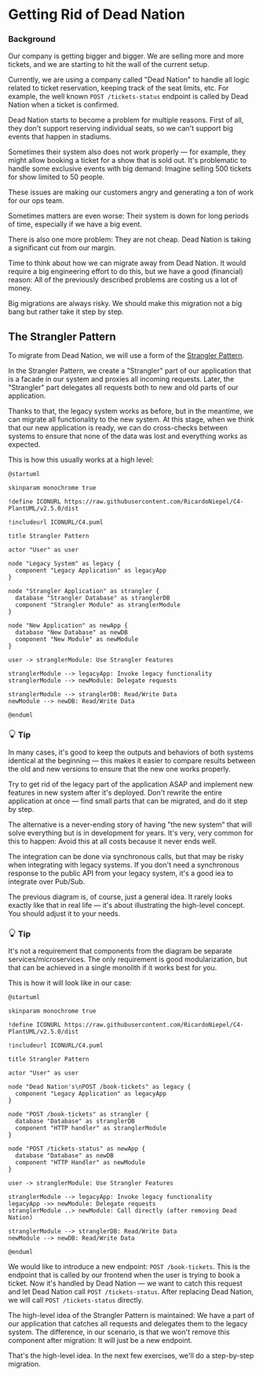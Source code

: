 # Getting Rid of Dead Nation


<div class="alert alert-dismissible bg-info text-white d-flex flex-column flex-sm-row p-7 mb-10">
    <div class="d-flex flex-column">
        <h3 class="mb-5 text-white">
			Background	
		</h3>
        <span>

Our company is getting bigger and bigger.
We are selling more and more tickets, and we are starting to hit the wall of the current setup.

Currently, we are using a company called "Dead Nation" to handle all logic related to ticket reservation, keeping track of the seat limits, etc.
For example, the well known `POST /tickets-status` endpoint is called by Dead Nation when a ticket is confirmed.

Dead Nation starts to become a problem for multiple reasons.
First of all, they don't support reserving individual seats, so we can't support big events that happen in stadiums.

Sometimes their system also does not work properly — for example, they might allow booking a ticket for a show that is sold out.
It's problematic to handle some exclusive events with big demand: Imagine selling 500 tickets for show limited to 50 people.

These issues are making our customers angry and generating a ton of work for our ops team.

Sometimes matters are even worse: Their system is down for long periods of time, especially if we have a big event.

There is also one more problem: They are not cheap.
Dead Nation is taking a significant cut from our margin.

Time to think about how we can migrate away from Dead Nation.
It would require a big engineering effort to do this, but we have a good (financial) reason: All of the previously described problems are costing us a lot of money.


Big migrations are always risky.
We should make this migration not a big bang but rather take it step by step.

</span>
	</div>
	</div>

## The Strangler Pattern

To migrate from Dead Nation, we will use a form of the [Strangler Pattern](https://www.martinfowler.com/bliki/StranglerFigApplication.html).

In the Strangler Pattern, we create a "Strangler" part of our application that is a facade in our system and proxies all incoming requests.
Later, the "Strangler" part delegates all requests both to new and old parts of our application.

Thanks to that, the legacy system works as before, but in the meantime, we can migrate all functionality to the new system.
At this stage, when we think that our new application is ready, we can do cross-checks between systems to ensure that none of the data was lost and everything works as expected.

This is how this usually works at a high level:

```plantuml
@startuml

skinparam monochrome true

!define ICONURL https://raw.githubusercontent.com/RicardoNiepel/C4-PlantUML/v2.5.0/dist

!includeurl ICONURL/C4.puml

title Strangler Pattern

actor "User" as user

node "Legacy System" as legacy {
  component "Legacy Application" as legacyApp
}

node "Strangler Application" as strangler {
  database "Strangler Database" as stranglerDB
  component "Strangler Module" as stranglerModule
}

node "New Application" as newApp {
  database "New Database" as newDB
  component "New Module" as newModule
}

user -> stranglerModule: Use Strangler Features

stranglerModule --> legacyApp: Invoke legacy functionality
stranglerModule --> newModule: Delegate requests

stranglerModule --> stranglerDB: Read/Write Data
newModule --> newDB: Read/Write Data

@enduml
```


<div class="alert alert-dismissible bg-light-primary d-flex flex-column flex-sm-row p-7 mb-10">
    <div class="d-flex flex-column">
        <h3 class="mb-5 text-dark">
			<svg xmlns="http://www.w3.org/2000/svg" width="16" height="16" fill="currentColor" class="bi bi-lightbulb text-primary" viewBox="0 0 16 16">
			  <path d="M2 6a6 6 0 1 1 10.174 4.31c-.203.196-.359.4-.453.619l-.762 1.769A.5.5 0 0 1 10.5 13a.5.5 0 0 1 0 1 .5.5 0 0 1 0 1l-.224.447a1 1 0 0 1-.894.553H6.618a1 1 0 0 1-.894-.553L5.5 15a.5.5 0 0 1 0-1 .5.5 0 0 1 0-1 .5.5 0 0 1-.46-.302l-.761-1.77a1.964 1.964 0 0 0-.453-.618A5.984 5.984 0 0 1 2 6zm6-5a5 5 0 0 0-3.479 8.592c.263.254.514.564.676.941L5.83 12h4.342l.632-1.467c.162-.377.413-.687.676-.941A5 5 0 0 0 8 1z"/>
			</svg>
			Tip
		</h3>
        <span>

In many cases, it's good to keep the outputs and behaviors of both systems identical at the beginning — 
this makes it easier to compare results between the old and new versions to ensure that the new one works properly.

Try to get rid of the legacy part of the application ASAP and implement new features in new system after it's deployed.
Don't rewrite the entire application at once — find small parts that can be migrated, and do it step by step.

The alternative is a never-ending story of having "the new system" that will solve everything but is in development for years.
It's very, very common for this to happen: Avoid this at all costs because it never ends well.

</span>
	</div>
	</div>

The integration can be done via synchronous calls, but that may be risky when integrating with legacy systems.
If you don't need a synchronous response to the public API from your legacy system, it's a good iea to integrate over Pub/Sub.

The previous diagram is, of course, just a general idea.
It rarely looks exactly like that in real life — it's about illustrating the high-level concept.
You should adjust it to your needs.


<div class="alert alert-dismissible bg-light-primary d-flex flex-column flex-sm-row p-7 mb-10">
    <div class="d-flex flex-column">
        <h3 class="mb-5 text-dark">
			<svg xmlns="http://www.w3.org/2000/svg" width="16" height="16" fill="currentColor" class="bi bi-lightbulb text-primary" viewBox="0 0 16 16">
			  <path d="M2 6a6 6 0 1 1 10.174 4.31c-.203.196-.359.4-.453.619l-.762 1.769A.5.5 0 0 1 10.5 13a.5.5 0 0 1 0 1 .5.5 0 0 1 0 1l-.224.447a1 1 0 0 1-.894.553H6.618a1 1 0 0 1-.894-.553L5.5 15a.5.5 0 0 1 0-1 .5.5 0 0 1 0-1 .5.5 0 0 1-.46-.302l-.761-1.77a1.964 1.964 0 0 0-.453-.618A5.984 5.984 0 0 1 2 6zm6-5a5 5 0 0 0-3.479 8.592c.263.254.514.564.676.941L5.83 12h4.342l.632-1.467c.162-.377.413-.687.676-.941A5 5 0 0 0 8 1z"/>
			</svg>
			Tip
		</h3>
        <span>

It's not a requirement that components from the diagram be separate services/microservices.
The only requirement is good modularization, but that can be achieved in a single monolith if it works best for you.

</span>
	</div>
	</div>

This is how it will look like in our case:


```plantuml
@startuml

skinparam monochrome true

!define ICONURL https://raw.githubusercontent.com/RicardoNiepel/C4-PlantUML/v2.5.0/dist

!includeurl ICONURL/C4.puml

title Strangler Pattern

actor "User" as user

node "Dead Nation's\nPOST /book-tickets" as legacy {
  component "Legacy Application" as legacyApp
}

node "POST /book-tickets" as strangler {
  database "Database" as stranglerDB
  component "HTTP handler" as stranglerModule
}

node "POST /tickets-status" as newApp {
  database "Database" as newDB
  component "HTTP Handler" as newModule
}

user -> stranglerModule: Use Strangler Features

stranglerModule --> legacyApp: Invoke legacy functionality
legacyApp ->> newModule: Delegate requests
stranglerModule ..> newModule: Call directly (after removing Dead Nation)

stranglerModule --> stranglerDB: Read/Write Data
newModule --> newDB: Read/Write Data

@enduml
```

We would like to introduce a new endpoint: `POST /book-tickets`.
This is the endpoint that is called by our frontend when the user is trying to book a ticket.
Now it's handled by Dead Nation — we want to catch this request and let Dead Nation call `POST /tickets-status`.
After replacing Dead Nation, we will call `POST /tickets-status` directly.

The high-level idea of the Strangler Pattern is maintained: We have a part of our application that catches all requests and delegates them to the legacy system.
The difference, in our scenario, is that we won't remove this component after migration: It will just be a new endpoint.

That's the high-level idea. In the next few exercises, we'll do a step-by-step migration.
